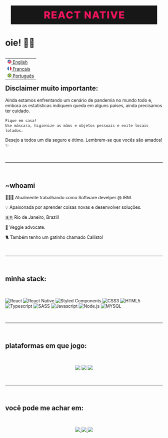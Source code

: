 <p align="center"> <img src="imgs/en-readme-banner.gif"/> </p>

# oie! 👋🏾

<table align="right">
    <tr>
        <td>
            <a href="README.md">
            <img src="imgs/us-flag-icon.png" height="13"/> 
                English
            </a>
        </td>
    </tr>
    <tr>
        <td>
            <a href="README_fr.md"> 
            <img src="imgs/fr-flag-icon.png" height="13"/> 
                Français
            </a>
        </td>
    </tr>
    <tr>
        <td>
            <a href="README_pt.md">
            <img src="imgs/br-flag-icon.png" height="13"/> 
                Português
            </a>
        </td>
    </tr>
</table>

## Disclaimer muito importante:

<p>
    Ainda estamos enfrentando um cenário de pandemia no mundo todo e, embora as estatísticas indiquem queda em alguns países, ainda precisamos ter cuidado.

    Fique em casa! 
    Use máscara, higienize as mãos e objetos pessoais e evite locais lotados.
</p>
<p>
    Desejo a todos um dia seguro e ótimo. Lembrem-se que vocês são amados! ✨
</p>

<br>

---
<br>

## ~whoami

<p> 
    👩🏾‍💻 Atualmente trabalhando como Software develper @ IBM.
</p>
<p> 
    💡 Apaixonada por aprender coisas novas e desenvolver soluções.
</p>
<p>
    🇧🇷 Rio de Janeiro, Brazil! 
</p>
<p>
    🥦 Veggie advocate.
</p>
<p>
    🐈 Também tenho um gatinho chamado Callisto!
</p>

<br>

---
<br>

## minha stack: 
<br>

![React](https://img.shields.io/badge/React-20232A?style=for-the-badge&logo=react&logoColor=61DAFB) 
![React Native](https://img.shields.io/badge/React_Native-20232A?style=for-the-badge&logo=react&logoColor=61DAFB)
![Styled Components](https://img.shields.io/badge/styled--components-DB7093?style=for-the-badge&logo=styled-components&logoColor=white)
![CSS3](https://img.shields.io/badge/CSS3-1572B6?style=for-the-badge&logo=css3&logoColor=white)
![HTML5](https://img.shields.io/badge/HTML5-E34F26?style=for-the-badge&logo=html5&logoColor=white)
![Typescript](https://img.shields.io/badge/TypeScript-007ACC?style=for-the-badge&logo=typescript&logoColor=white)
![SASS](https://img.shields.io/badge/Sass-CC6699?style=for-the-badge&logo=sass&logoColor=white)
![Javascript](https://img.shields.io/badge/JavaScript-323330?style=for-the-badge&logo=javascript&logoColor=F7DF1E)
![Node.js](https://img.shields.io/badge/Node.js-43853D?style=for-the-badge&logo=node.js&logoColor=white)
![MYSQL](https://img.shields.io/badge/MySQL-00000F?style=for-the-badge&logo=mysql&logoColor=white)

<br>

---
<br>

## plataformas em que jogo: 
<br>
<p align="center">
    <img src="https://img.shields.io/badge/Nintendo_Switch-E60012?style=for-the-badge&logo=nintendo-switch&logoColor=white"/>
    <img src="https://img.shields.io/badge/PlayStation-003791?style=for-the-badge&logo=playstation&logoColor=white"/>
    <img src="https://img.shields.io/badge/Steam-000000?style=for-the-badge&logo=steam&logoColor=white"/>
 </p>

<br>

---
<br>

## você pode me achar em:
<br>
<p align="center">
    <a href="https://br.linkedin.com/in/juliana-berdeville">
    <img src="https://img.shields.io/badge/LinkedIn-0077B5?style=for-the-badge&logo=linkedin&logoColor=white"/>
    </a>
     <a href="mailto:juliana.berdeville@gmail.com?subject=Oi,%20Juliana%20">
    <img src="https://img.shields.io/badge/Gmail-D14836?style=for-the-badge&logo=gmail&logoColor=white"/>
    </a>
     <a href="https://www.instagram.com/j.berdeville/">
     <img src="https://img.shields.io/badge/instagram-%23dc2743.svg?&style=for-the-badge&logo=instagram&logoColor=white"/>
     </a>
</p>
